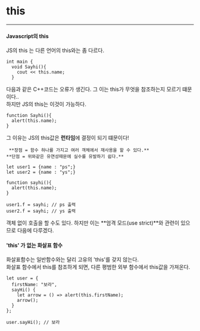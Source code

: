 # this
- - -

#### Javascript의 this   
JS의 this 는 다른 언어의 this와는 좀 다르다.   
```
int main {
  void Sayhi(){
    cout << this.name;
  }
```
다음과 같은 C++코드는 오류가 생긴다. 그 이는 this가 무엇을 참조하는지 모르기 떄문이다..   
하지만 JS의 this는 이것이 가능하다.   
```
function Sayhi(){
  alert(this.name);
}
```
그 이유는 JS의 this값은 **런타임**에 결정이 되기 떄문이다!   
```
 **장점 = 함수 하나를 가지고 여러 객체에서 재사용을 할 수 있다.**     
**단점 = 위와같은 유연성때문에 실수를 유발하기 쉽다.**     
```

```
let user1 = {name : "ps";}
let user2 = {name : "ys";}

function sayhi(){
  alert(this.name);
}

user1.f = sayhi; // ps 출력
user2.f = sayhi; // ys 출력
```

객체 없이 호출을 할 수도 있다. 하지만 이는 **엄격 모드(use strict)**와 관련이 있으므로 다음에 다루겠다.   


#### **'this'** 가 없는 화살표 함수
화살표함수는 일반함수와는 달리 고유의 'this'를 갖지 않는다.   
화살표 함수에서 this를 참조하게 되면, 다른 평범한 외부 함수에서 this값을 가져온다.   
```
let user = {
  firstName: "보라",
  sayHi() {
    let arrow = () => alert(this.firstName);
    arrow();
  }
};

user.sayHi(); // 보라
```

